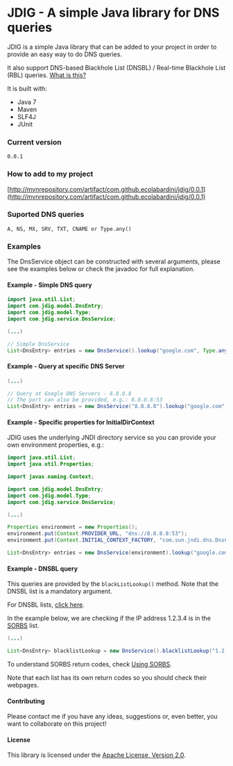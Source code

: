 # JDIG - A simple Java library for DNS queries

JDIG is a simple Java library that can be added to your project in order to provide an easy way to do DNS queries. 

It also support DNS-based Blackhole List (DNSBL) / Real-time Blackhole List (RBL) queries. [What is this?](https://en.wikipedia.org/wiki/DNSBL)

It is built with:
 - Java 7
 - Maven
 - SLF4J
 - JUnit

### Current version

    0.0.1
    
### How to add to my project

 [http://mvnrepository.com/artifact/com.github.ecolabardini/jdig/0.0.1](http://mvnrepository.com/artifact/com.github.ecolabardini/jdig/0.0.1)

### Suported DNS queries

    A, NS, MX, SRV, TXT, CNAME or Type.any()

### Examples

The DnsService object can be constructed with several arguments, please see the examples below or check the javadoc for full explanation.

#### Example - Simple DNS query

```java
import java.util.List;
import com.jdig.model.DnsEntry;
import com.jdig.model.Type;
import com.jdig.service.DnsService;

(...)

// Simple DnsService
List<DnsEntry> entries = new DnsService().lookup("google.com", Type.any());

```

#### Example - Query at specific DNS Server

```java
(...)

// Query at Google DNS Servers - 8.8.8.8
// The port can also be provided, e.g.: 8.8.8.8:53
List<DnsEntry> entries = new DnsService("8.8.8.8").lookup("google.com", Type.MX);

```

#### Example - Specific properties for InitialDirContext 

JDIG uses the underlying JNDI directory service so you can provide your own environment properties, e.g.:

```java
import java.util.List;
import java.util.Properties;

import javax.naming.Context;

import com.jdig.model.DnsEntry;
import com.jdig.model.Type;
import com.jdig.service.DnsService;

(...)

Properties environment = new Properties();
environment.put(Context.PROVIDER_URL, "dns://8.8.8.8:53");
environment.put(Context.INITIAL_CONTEXT_FACTORY, "com.sun.jndi.dns.DnsContextFactory");

List<DnsEntry> entries = new DnsService(environment).lookup("google.com", Type.MX);

```
    
#### Example - DNSBL query

This queries are provided by the ``blackListLookup()`` method. Note that the DNSBL list is a mandatory argument. 

For DNSBL lists, [click here](https://en.wikipedia.org/wiki/Comparison_of_DNS_blacklists).

In the example below, we are checking if the IP address 1.2.3.4 is in the [SORBS](http://www.sorbs.net/) list. 

```java
(...)

List<DnsEntry> blacklistLookup = new DnsService().blacklistLookup("1.2.3.4", "dnsbl.sorbs.net");
```

To understand SORBS return codes, check [Using SORBS](http://www.sorbs.net/using.shtml).

Note that each list has its own return codes so you should check their webpages.


#### Contributing

Please contact me if you have any ideas, suggestions or, even better, you want to collaborate on this project!


#### License

This library is licensed under the [Apache License, Version 2.0](http://www.apache.org/licenses/LICENSE-2.0).
